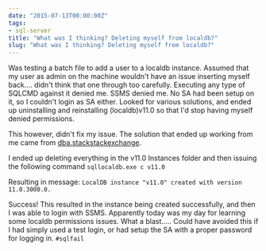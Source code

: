 ```yaml
---
date: "2015-07-13T00:00:00Z"
tags:
- sql-server
title: "What was I thinking? Deleting myself from localdb?"
slug: "What was I thinking? Deleting myself from localdb?"
---
```


Was testing a batch file to add a user to a localdb instance. Assumed that my user as admin on the machine wouldn't have an issue inserting myself back.... didn't think that one through too carefully. Executing any type of SQLCMD against it denied me. SSMS denied me. No SA had been setup on it, so I couldn't login as SA either. Looked for various solutions, and ended up uninstalling and reinstalling (localdb)v11.0 so that I'd stop having myself denied permissions.

This however, didn't fix my issue. The solution that ended up working from me came from [dba.stackstackexchange](http://dba.stackexchange.com/questions/30383/cannot-start-sqllocaldb-instance-with-my-windows-account).

I ended up deleting everything in the v11.0 Instances folder and then issuing the following command `sqllocaldb.exe c v11.0`

Resulting in message: `LocalDB instance "v11.0" created with version 11.0.3000.0.`

Success! This resulted in the instance being created successfully, and then I was able to login with SSMS. Apparently today was my day for learning some localdb permissions issues. What a blast..... Could have avoided this if I had simply used a test login, or had setup the SA with a proper password for logging in. `#sqlfail`
